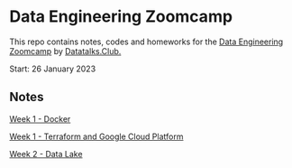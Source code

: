 # Data Engineering Zoomcamp

This repo contains notes, codes and homeworks for the [Data Engineering Zoomcamp](https://github.com/DataTalksClub/data-engineering-zoomcamp) by [Datatalks.Club.](https://datatalks.club/)

Start: 26 January 2023 

## Notes

[Week 1 - Docker](https://github.com/senatn/data-engineering-course/tree/main/week_1/2_docker_sql)

[Week 1 - Terraform and Google Cloud Platform](https://github.com/senatn/data-engineering-course/tree/main/week_1/1_terraform_gcp)

[Week 2 - Data Lake](https://github.com/senatn/data-engineering-course/tree/main/week_2)